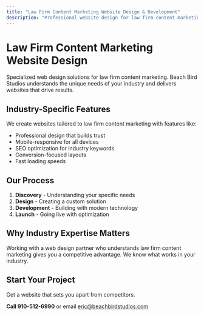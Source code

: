 ```yaml
---
title: "Law Firm Content Marketing Website Design & Development"
description: "Professional website design for law firm content marketing. Custom solutions tailored to your industry needs."
---
```


# Law Firm Content Marketing Website Design

Specialized web design solutions for law firm content marketing. Beach Bird Studios understands the unique needs of your industry and delivers websites that drive results.

## Industry-Specific Features

We create websites tailored to law firm content marketing with features like:

- Professional design that builds trust
- Mobile-responsive for all devices
- SEO optimization for industry keywords
- Conversion-focused layouts
- Fast loading speeds

## Our Process

1. **Discovery** - Understanding your specific needs
2. **Design** - Creating a custom solution
3. **Development** - Building with modern technology
4. **Launch** - Going live with optimization

## Why Industry Expertise Matters

Working with a web design partner who understands law firm content marketing gives you a competitive advantage. We know what works in your industry.

## Start Your Project

Get a website that sets you apart from competitors.

**Call 910-512-6990** or email eric@beachbirdstudios.com